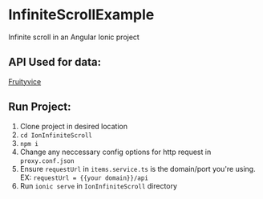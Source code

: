 # InfiniteScrollExample
Infinite scroll in an Angular Ionic project

## API Used for data: 
[Fruityvice](https://www.fruityvice.com/)

## Run Project: 
1. Clone project in desired location
2. `cd IonInfiniteScroll` 
3. `npm i` 
4. Change any neccessary config options for http request in `proxy.conf.json`
5. Ensure `requestUrl` in `items.service.ts` is the domain/port you're using. EX: `requestUrl = {{your domain}}/api`
6. Run `ionic serve` in `IonInfiniteScroll` directory
